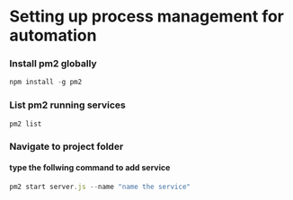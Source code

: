 # Setting up process management for automation

### Install pm2 globally
```javascript
npm install -g pm2
```

### List pm2 running services
```jvascript
pm2 list
```
### Navigate to project folder
#### type the follwing command to add service
```javascript
pm2 start server.js --name "name the service"
```
